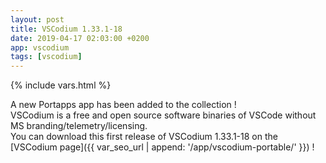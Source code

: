 ```yaml
---
layout: post
title: VSCodium 1.33.1-18
date: 2019-04-17 02:03:00 +0200
app: vscodium
tags: [vscodium]
---
```

{% include vars.html %}

A new Portapps app has been added to the collection !<br />
VSCodium is a free and open source software binaries of VSCode without MS branding/telemetry/licensing.<br />
You can download this first release of VSCodium 1.33.1-18 on the [VSCodium page]({{ var_seo_url | append: '/app/vscodium-portable/' }}) !
